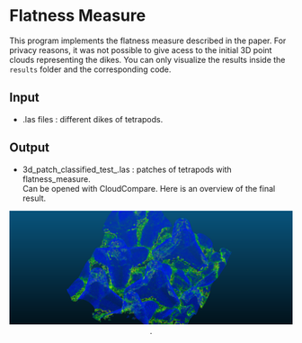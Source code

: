 # Flatness Measure

This program implements the flatness measure described in the paper.
For privacy reasons, it was not possible to give acess to the initial 3D point clouds representing the dikes. You can only visualize the results inside the `results` folder and the corresponding code.  

## Input 

- .las files : different dikes of tetrapods.

## Output 

- 3d_patch_classified_test_.las : patches of tetrapods with flatness_measure.  
Can be opened with CloudCompare. Here is an overview of the final result. 

<p align="center">
    <img src="flatness_measure.png" alt="screenshot">. 
</p> 
